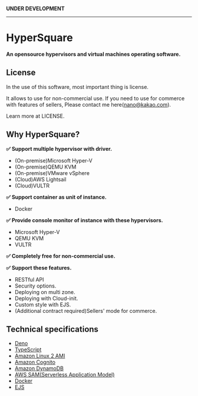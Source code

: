 **UNDER DEVELOPMENT**

----

# HyperSquare
**An opensource hypervisors and virtual machines operating software.**

## License
In the use of this software, most important thing is license.

It allows to use for non-commercial use. If you need to use for commerce with features of sellers, Please contact me here(nano@kakao.com).

Learn more at LICENSE.

## Why HyperSquare?
**✅ Support multiple hypervisor with driver.**
- (On-premise)Microsoft Hyper-V
- (On-premise)QEMU KVM
- (On-premise)VMware vSphere
- (Cloud)AWS Lightsail
- (Cloud)VULTR

**✅ Support container as unit of instance.**
- Docker

**✅ Provide console monitor of instance with these hypervisors.**
- Microsoft Hyper-V
- QEMU KVM
- VULTR

**✅ Completely free for non-commercial use.**

**✅ Support these features.**
- RESTful API
- Security options.
- Deploying on multi zone.
- Deploying with Cloud-init.
- Custom style with EJS.
- (Additional contract required)Sellers' mode for commerce.

## Technical specifications
- [Deno](https://deno.land)
- [TypeScript](https://www.typescriptlang.org)
- [Amazon Linux 2 AMI](https://aws.amazon.com/amazon-linux-2)
- [Amazon Cognito](https://aws.amazon.com/cognito)
- [Amazon DynamoDB](https://aws.amazon.com/dynamodb)
- [AWS SAM(Serverless Application Model)](https://aws.amazon.com/serverless/sam)
- [Docker](https://www.docker.com)
- [EJS](https://ejs.co)